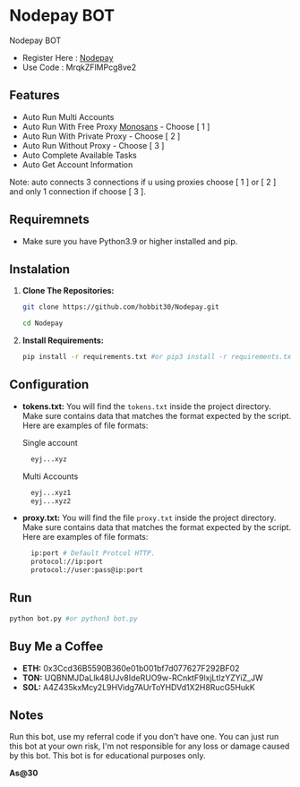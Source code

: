# Nodepay BOT
Nodepay BOT

- Register Here : [Nodepay](https://app.nodepay.ai/register?ref=MrqkZFlMPcg8ve2)
- Use Code : MrqkZFlMPcg8ve2

## Features

  - Auto Run  Multi Accounts
  - Auto Run With Free Proxy [Monosans](https://raw.githubusercontent.com/monosans/proxy-list/main/proxies/all.txt) - Choose [ 1 ]
  - Auto Run With Private Proxy - Choose [ 2 ]
  - Auto Run Without Proxy - Choose [ 3 ]
  - Auto Complete Available Tasks
  - Auto Get Account Information
    
Note: auto connects 3 connections if u using proxies choose [ 1 ] or [ 2 ] and only 1 connection if choose [ 3 ].

## Requiremnets

- Make sure you have Python3.9 or higher installed and pip.

## Instalation

1. **Clone The Repositories:**
   ```bash
   git clone https://github.com/hobbit30/Nodepay.git
   ```
   ```bash
   cd Nodepay
   ```

2. **Install Requirements:**
   ```bash
   pip install -r requirements.txt #or pip3 install -r requirements.txt
   ```

## Configuration

- **tokens.txt:** You will find the `tokens.txt` inside the project directory. Make sure contains data that matches the format expected by the script. Here are examples of file formats:

   Single account
  ```bash
    eyj...xyz
  ```
  Multi Accounts
  ```bash
    eyj...xyz1
    eyj...xyz2
  ```

- **proxy.txt:** You will find the file `proxy.txt` inside the project directory. Make sure contains data that matches the format expected by the script. Here are examples of file formats:
  ```bash
    ip:port # Default Protcol HTTP.
    protocol://ip:port
    protocol://user:pass@ip:port
  ```

## Run

```bash
python bot.py #or python3 bot.py
```

## Buy Me a Coffee

- **ETH:** 0x3Ccd36B5590B360e01b001bf7d077627F292BF02
- **TON:** UQBNMJDaLlk48UJv8IdeRUO9w-RCnktF9lxjLtIzYZYiZ_JW
- **SOL:** A4Z435kxMcy2L9HVidg7AUrToYHDVd1X2H8RucG5HukK

## Notes
Run this bot, use my referral code if you don't have one.
You can just run this bot at your own risk, I'm not responsible for any loss or damage caused by this bot.
This bot is for educational purposes only.

**As@30**
